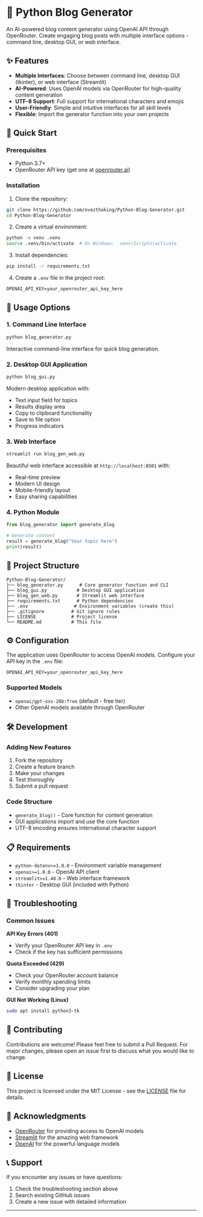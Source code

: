 # 🤖 Python Blog Generator

An AI-powered blog content generator using OpenAI API through OpenRouter. Create engaging blog posts with multiple interface options - command line, desktop GUI, or web interface.

## ✨ Features

- **Multiple Interfaces**: Choose between command line, desktop GUI (tkinter), or web interface (Streamlit)
- **AI-Powered**: Uses OpenAI models via OpenRouter for high-quality content generation
- **UTF-8 Support**: Full support for international characters and emojis
- **User-Friendly**: Simple and intuitive interfaces for all skill levels
- **Flexible**: Import the generator function into your own projects

## 🚀 Quick Start

### Prerequisites

- Python 3.7+
- OpenRouter API key (get one at [openrouter.ai](https://openrouter.ai))

### Installation

1. Clone the repository:
```bash
git clone https://github.com/ovezthaking/Python-Blog-Generator.git
cd Python-Blog-Generator
```

2. Create a virtual environment:
```bash
python -m venv .venv
source .venv/bin/activate  # On Windows: .venv\Scripts\activate
```

3. Install dependencies:
```bash
pip install -r requirements.txt
```

4. Create a `.env` file in the project root:
```env
OPENAI_API_KEY=your_openrouter_api_key_here
```

## 🎯 Usage Options

### 1. Command Line Interface
```bash
python blog_generator.py
```
Interactive command-line interface for quick blog generation.

### 2. Desktop GUI Application
```bash
python blog_gui.py
```
Modern desktop application with:
- Text input field for topics
- Results display area
- Copy to clipboard functionality
- Save to file option
- Progress indicators

### 3. Web Interface
```bash
streamlit run blog_gen_web.py
```
Beautiful web interface accessible at `http://localhost:8501` with:
- Real-time preview
- Modern UI design
- Mobile-friendly layout
- Easy sharing capabilities

### 4. Python Module
```python
from blog_generator import generate_blog

# Generate content
result = generate_blog("Your topic here")
print(result)
```

## 📁 Project Structure

```
Python-Blog-Generator/
├── blog_generator.py      # Core generator function and CLI
├── blog_gui.py           # Desktop GUI application
├── blog_gen_web.py       # Streamlit web interface
├── requirements.txt      # Python dependencies
├── .env                 # Environment variables (create this)
├── .gitignore          # Git ignore rules
├── LICENSE             # Project license
└── README.md           # This file
```

## ⚙️ Configuration

The application uses OpenRouter to access OpenAI models. Configure your API key in the `.env` file:

```env
OPENAI_API_KEY=your_openrouter_api_key_here
```

### Supported Models
- `openai/gpt-oss-20b:free` (default - free tier)
- Other OpenAI models available through OpenRouter

## 🛠️ Development

### Adding New Features
1. Fork the repository
2. Create a feature branch
3. Make your changes
4. Test thoroughly
5. Submit a pull request

### Code Structure
- `generate_blog()` - Core function for content generation
- GUI applications import and use the core function
- UTF-8 encoding ensures international character support

## 📋 Requirements

- `python-dotenv>=1.0.0` - Environment variable management
- `openai>=1.0.0` - OpenAI API client
- `streamlit>=1.48.0` - Web interface framework
- `tkinter` - Desktop GUI (included with Python)

## 🐛 Troubleshooting

### Common Issues

**API Key Errors (401)**
- Verify your OpenRouter API key in `.env`
- Check if the key has sufficient permissions

**Quota Exceeded (429)**
- Check your OpenRouter account balance
- Verify monthly spending limits
- Consider upgrading your plan

**GUI Not Working (Linux)**
```bash
sudo apt install python3-tk
```

## 🤝 Contributing

Contributions are welcome! Please feel free to submit a Pull Request. For major changes, please open an issue first to discuss what you would like to change.

## 📄 License

This project is licensed under the MIT License - see the [LICENSE](LICENSE) file for details.

## 🙏 Acknowledgments

- [OpenRouter](https://openrouter.ai) for providing access to OpenAI models
- [Streamlit](https://streamlit.io) for the amazing web framework
- [OpenAI](https://openai.com) for the powerful language models

## 📞 Support

If you encounter any issues or have questions:
1. Check the troubleshooting section above
2. Search existing GitHub issues
3. Create a new issue with detailed information

---


